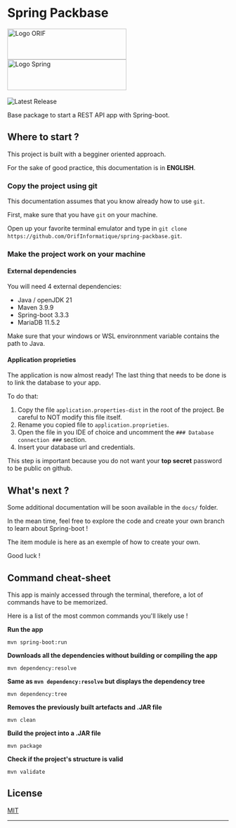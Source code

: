 # Spring Packbase
<p>
    <img src="https://sectioninformatique.ch/wp-content/uploads/2021/09/Logo_Orif__70.jpg" width="271" height="70" alt="Logo ORIF"></a> 
    <img src="https://docs.spring.io/spring-boot/_/img/spring-logo.svg" width="271" height="70" alt="Logo Spring"></a><br><br>
    <img src="https://img.shields.io/badge/release-v0.1.1-blue" alt="Latest Release"></a>
</p>

Base package to start a REST API app with Spring-boot.


## Where to start ?

This project is built with a begginer oriented approach.

For the sake of good practice, this documentation is in **ENGLISH**.

### Copy the project using git

This documentation assumes that you know already how to use `git`.

First, make sure that you have `git` on your machine.

Open up your favorite terminal emulator and type in `git clone https://github.com/OrifInformatique/spring-packbase.git`.

### Make the project work on your machine

#### External dependencies

You will need 4 external dependencies:

- Java / openJDK 21
- Maven 3.9.9
- Spring-boot 3.3.3
- MariaDB 11.5.2

Make sure that your windows or WSL environnment variable contains the path to Java.

#### Application proprieties
The application is now almost ready!
The last thing that needs to be done is to link the database to your app.

To do that:
1. Copy the file `application.properties-dist` in the root of the project. Be careful to NOT modify this file itself.
2. Rename you copied file to `application.proprieties`.
3. Open the file in you IDE of choice and uncomment the `### Database connection ###` section.
4. Insert your database url and credentials.

This step is important because you do not want your **top secret** password to be public on github.

## What's next ?

Some additional documentation will be soon available in the `docs/` folder.

In the mean time, feel free to explore the code and create your own branch to
learn about Spring-boot !

The item module is here as an exemple of how to create your own.

Good luck !

## Command cheat-sheet

This app is mainly accessed through the terminal, therefore, a lot of commands
have to be memorized.

Here is a list of the most common commands you'll likely use !

**Run the app**

`mvn spring-boot:run`

**Downloads all the dependencies without building or compiling the app**

`mvn dependency:resolve`

**Same as `mvn dependency:resolve` but displays the dependency tree**

`mvn dependency:tree`

**Removes the previously built artefacts and .JAR file**

`mvn clean`

**Build the project into a .JAR file**

`mvn package`

**Check if the project's structure is valid**

`mvn validate`

## License

[MIT](https://github.com/OrifInformatique/spring-packbase/blob/master/LICENSE)

---
